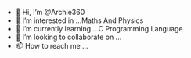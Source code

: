 - 👋 Hi, I’m @Archie360
- 👀 I’m interested in ...Maths And Physics
- 🌱 I’m currently learning ...C Programming Language
- 💞️ I’m looking to collaborate on ...
- 📫 How to reach me ...

<!---
Archie360/Archie360 is a ✨ special ✨ repository because its `README.md` (this file) appears on your GitHub profile.
You can click the Preview link to take a look at your changes.
--->
